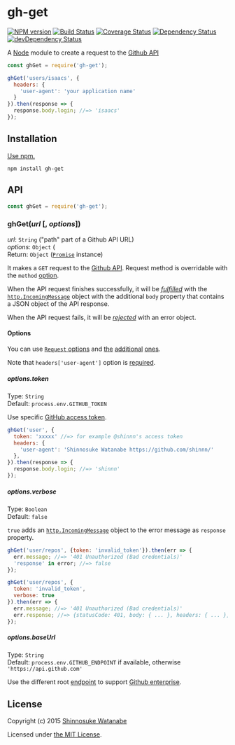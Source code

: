 # gh-get

[![NPM version](https://img.shields.io/npm/v/gh-get.svg)](https://www.npmjs.com/package/gh-get)
[![Build Status](https://travis-ci.org/shinnn/gh-get.svg?branch=master)](https://travis-ci.org/shinnn/gh-get)
[![Coverage Status](https://img.shields.io/coveralls/shinnn/gh-get.svg)](https://coveralls.io/github/shinnn/gh-get?branch=master)
[![Dependency Status](https://david-dm.org/shinnn/gh-get.svg)](https://david-dm.org/shinnn/gh-get)
[![devDependency Status](https://david-dm.org/shinnn/gh-get/dev-status.svg)](https://david-dm.org/shinnn/gh-get#info=devDependencies)

A [Node](https://nodejs.org/) module to create a request to the [Github API](https://developer.github.com/v3/)

```javascript
const ghGet = require('gh-get');

ghGet('users/isaacs', {
  headers: {
    'user-agent': 'your application name'
  }
}).then(response => {
  response.body.login; //=> 'isaacs'
});
```

## Installation

[Use npm.](https://docs.npmjs.com/cli/install)

```
npm install gh-get
```

## API

```javascript
const ghGet = require('gh-get');
```

### ghGet(*url* [, *options*])

*url*: `String` ("path" part of a Github API URL)  
*options*: `Object` (  
Return: `Object` ([`Promise`](https://promisesaplus.com/) instance)

It makes a `GET` request to the [Github API](https://developer.github.com/v3/#overview). Request method is overridable with the `method` [option](https://github.com/shinnn/gh-get#options).

When the API request finishes successfully, it will be [*fulfilled*](https://promisesaplus.com/#point-26) with the  [`http.IncomingMessage`](https://nodejs.org/api/http.html#http_http_incomingmessage) object with the additional `body` property that contains a JSON object of the API response.

When the API request fails, it will be [*rejected*](https://promisesaplus.com/#point-30) with an error object.

#### Options

You can use [`Request` options](https://github.com/request/request#requestoptions-callback) and [the](https://github.com/shinnn/gh-get#optionstoken) [additional](https://github.com/shinnn/gh-get#optionsverbose) [ones](https://github.com/shinnn/gh-get#optionsbaseurl).

Note that `headers['user-agent']` option is [required](https://developer.github.com/v3/#user-agent-required).

##### options.token

Type: `String`  
Default: `process.env.GITHUB_TOKEN`

Use specific [GitHub access token](https://github.com/blog/1509-personal-api-tokens).

```javascript
ghGet('user', {
  token: 'xxxxx' //=> for example @shinnn's access token
  headers: {
    'user-agent': 'Shinnosuke Watanabe https://github.com/shinnn/'
  },
}).then(response => {
  response.body.login; //=> 'shinnn'
});
```

##### options.verbose

Type: `Boolean`  
Default: `false`

`true` adds an [`http.IncomingMessage`](https://nodejs.org/api/http.html#http_http_incomingmessage) object to the error message as `response` property.

```javascript
ghGet('user/repos', {token: 'invalid_token'}).then(err => {
  err.message; //=> '401 Unauthorized (Bad credentials)'
  'response' in error; //=> false
});

ghGet('user/repos', {
  token: 'invalid_token',
  verbose: true
}).then(err => {
  err.message; //=> '401 Unauthorized (Bad credentials)'
  err.response; //=> {statusCode: 401, body: { ... }, headers: { ... }, ...}
});
```

##### options.baseUrl

Type: `String`  
Default: `process.env.GITHUB_ENDPOINT` if available, otherwise `'https://api.github.com'`

Use the different root [endpoint](https://developer.github.com/v3/#root-endpoint) to support [Github enterprise](https://enterprise.github.com/).

## License

Copyright (c) 2015 [Shinnosuke Watanabe](https://github.com/shinnn)

Licensed under [the MIT License](./LICENSE).
